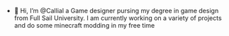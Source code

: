 - 👋 Hi, I’m @Callial a Game designer pursing my degree in game design from Full Sail University. I am currently working on a variety of projects and do some minecraft modding in my free time
